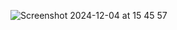 


![Screenshot 2024-12-04 at 15 45 57](https://github.com/user-attachments/assets/9eae63f9-e544-4a20-ae34-969e191b7c0b)
